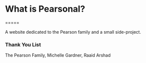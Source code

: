 # What is Pearsonal?
=====

A website dedicated to the Pearson family and a small side-project.

### Thank You List
The Pearson Family, Michelle Gardner, Raaid Arshad
